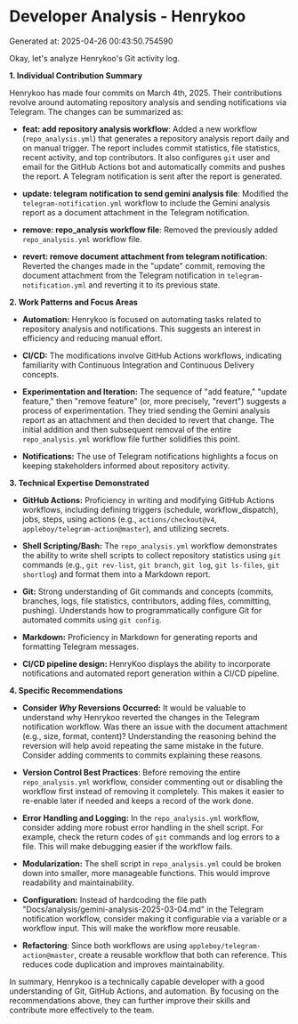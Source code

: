 # Developer Analysis - Henrykoo
Generated at: 2025-04-26 00:43:50.754590

Okay, let's analyze Henrykoo's Git activity log.

**1. Individual Contribution Summary**

Henrykoo has made four commits on March 4th, 2025. Their contributions revolve around automating repository analysis and sending notifications via Telegram. The changes can be summarized as:

*   **feat: add repository analysis workflow**: Added a new workflow (`repo_analysis.yml`) that generates a repository analysis report daily and on manual trigger.  The report includes commit statistics, file statistics, recent activity, and top contributors. It also configures `git` user and email for the GitHub Actions bot and automatically commits and pushes the report. A Telegram notification is sent after the report is generated.

*   **update: telegram notification to send gemini analysis file**: Modified the `telegram-notification.yml` workflow to include the Gemini analysis report as a document attachment in the Telegram notification.

*   **remove: repo_analysis workflow file**: Removed the previously added `repo_analysis.yml` workflow file.

*   **revert: remove document attachment from telegram notification**: Reverted the changes made in the "update" commit, removing the document attachment from the Telegram notification in `telegram-notification.yml` and reverting it to its previous state.

**2. Work Patterns and Focus Areas**

*   **Automation:** Henrykoo is focused on automating tasks related to repository analysis and notifications. This suggests an interest in efficiency and reducing manual effort.

*   **CI/CD:** The modifications involve GitHub Actions workflows, indicating familiarity with Continuous Integration and Continuous Delivery concepts.

*   **Experimentation and Iteration:** The sequence of "add feature," "update feature," then "remove feature" (or, more precisely, "revert") suggests a process of experimentation.  They tried sending the Gemini analysis report as an attachment and then decided to revert that change. The initial addition and then subsequent removal of the entire `repo_analysis.yml` workflow file further solidifies this point.

*   **Notifications:** The use of Telegram notifications highlights a focus on keeping stakeholders informed about repository activity.

**3. Technical Expertise Demonstrated**

*   **GitHub Actions:** Proficiency in writing and modifying GitHub Actions workflows, including defining triggers (schedule, workflow_dispatch), jobs, steps, using actions (e.g., `actions/checkout@v4`, `appleboy/telegram-action@master`), and utilizing secrets.

*   **Shell Scripting/Bash:**  The `repo_analysis.yml` workflow demonstrates the ability to write shell scripts to collect repository statistics using `git` commands (e.g., `git rev-list`, `git branch`, `git log`, `git ls-files`, `git shortlog`) and format them into a Markdown report.

*   **Git:**  Strong understanding of Git commands and concepts (commits, branches, logs, file statistics, contributors, adding files, committing, pushing).  Understands how to programmatically configure Git for automated commits using `git config`.

*   **Markdown:**  Proficiency in Markdown for generating reports and formatting Telegram messages.

*   **CI/CD pipeline design:** HenryKoo displays the ability to incorporate notifications and automated report generation within a CI/CD pipeline.

**4. Specific Recommendations**

*   **Consider *Why* Reversions Occurred:** It would be valuable to understand why Henrykoo reverted the changes in the Telegram notification workflow. Was there an issue with the document attachment (e.g., size, format, content)? Understanding the reasoning behind the reversion will help avoid repeating the same mistake in the future. Consider adding comments to commits explaining these reasons.

*   **Version Control Best Practices**: Before removing the entire `repo_analysis.yml` workflow, consider commenting out or disabling the workflow first instead of removing it completely.  This makes it easier to re-enable later if needed and keeps a record of the work done.

*   **Error Handling and Logging:**  In the `repo_analysis.yml` workflow, consider adding more robust error handling in the shell script.  For example, check the return codes of `git` commands and log errors to a file.  This will make debugging easier if the workflow fails.

*   **Modularization:**  The shell script in `repo_analysis.yml` could be broken down into smaller, more manageable functions.  This would improve readability and maintainability.

*   **Configuration:** Instead of hardcoding the file path "Docs/analysis/gemini-analysis-2025-03-04.md" in the Telegram notification workflow, consider making it configurable via a variable or a workflow input. This will make the workflow more reusable.

*    **Refactoring**: Since both workflows are using `appleboy/telegram-action@master`, create a reusable workflow that both can reference. This reduces code duplication and improves maintainability.

In summary, Henrykoo is a technically capable developer with a good understanding of Git, GitHub Actions, and automation. By focusing on the recommendations above, they can further improve their skills and contribute more effectively to the team.
